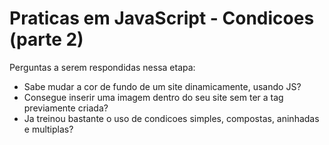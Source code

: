# Praticas em JavaScript - Condicoes (parte 2)

Perguntas a serem respondidas nessa etapa:
- Sabe mudar a cor de fundo de um site dinamicamente, usando JS?
- Consegue inserir uma imagem dentro do seu site sem ter a tag <img> previamente criada?
- Ja treinou bastante o uso de condicoes simples, compostas, aninhadas e multiplas?
